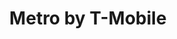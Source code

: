 ---
title: "Metro by T-Mobile"
url: /hartford/metro-by-t-mobile-new-britain-avenue/
shop: mobile phone
---